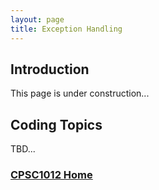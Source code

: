 ```yaml
---
layout: page
title: Exception Handling
---
```

## Introduction
This page is under construction...

## Coding Topics
TBD...

### [CPSC1012 Home](../)